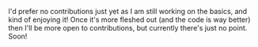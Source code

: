 I'd prefer no contributions just yet as I am still working on the basics, and kind of enjoying it! Once it's more fleshed out (and the code is way better) then I'll be more open to contributions, but currently there's just no point. Soon!
